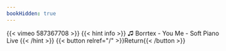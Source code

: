 ```yaml
---
bookHidden: true
---
```


{{< vimeo 587367708 >}}
{{< hint info >}}
♫ Borrtex - You Me - Soft Piano Live
{{< /hint >}}
{{< button relref="/" >}}Return{{< /button >}}
